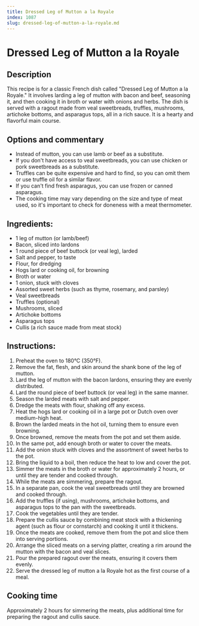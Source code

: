 ```yaml
---
title: Dressed Leg of Mutton a la Royale
index: 1087
slug: dressed-leg-of-mutton-a-la-royale.md
---
```


# Dressed Leg of Mutton a la Royale

## Description
This recipe is for a classic French dish called "Dressed Leg of Mutton a la Royale." It involves larding a leg of mutton with bacon and beef, seasoning it, and then cooking it in broth or water with onions and herbs. The dish is served with a ragout made from veal sweetbreads, truffles, mushrooms, artichoke bottoms, and asparagus tops, all in a rich sauce. It is a hearty and flavorful main course.

## Options and commentary
- Instead of mutton, you can use lamb or beef as a substitute.
- If you don't have access to veal sweetbreads, you can use chicken or pork sweetbreads as a substitute.
- Truffles can be quite expensive and hard to find, so you can omit them or use truffle oil for a similar flavor.
- If you can't find fresh asparagus, you can use frozen or canned asparagus.
- The cooking time may vary depending on the size and type of meat used, so it's important to check for doneness with a meat thermometer.

## Ingredients:
- 1 leg of mutton (or lamb/beef)
- Bacon, sliced into lardons
- 1 round piece of beef buttock (or veal leg), larded
- Salt and pepper, to taste
- Flour, for dredging
- Hogs lard or cooking oil, for browning
- Broth or water
- 1 onion, stuck with cloves
- Assorted sweet herbs (such as thyme, rosemary, and parsley)
- Veal sweetbreads
- Truffles (optional)
- Mushrooms, sliced
- Artichoke bottoms
- Asparagus tops
- Cullis (a rich sauce made from meat stock)

## Instructions:
1. Preheat the oven to 180°C (350°F).
2. Remove the fat, flesh, and skin around the shank bone of the leg of mutton.
3. Lard the leg of mutton with the bacon lardons, ensuring they are evenly distributed.
4. Lard the round piece of beef buttock (or veal leg) in the same manner.
5. Season the larded meats with salt and pepper.
6. Dredge the meats with flour, shaking off any excess.
7. Heat the hogs lard or cooking oil in a large pot or Dutch oven over medium-high heat.
8. Brown the larded meats in the hot oil, turning them to ensure even browning.
9. Once browned, remove the meats from the pot and set them aside.
10. In the same pot, add enough broth or water to cover the meats.
11. Add the onion stuck with cloves and the assortment of sweet herbs to the pot.
12. Bring the liquid to a boil, then reduce the heat to low and cover the pot.
13. Simmer the meats in the broth or water for approximately 2 hours, or until they are tender and cooked through.
14. While the meats are simmering, prepare the ragout. 
15. In a separate pan, cook the veal sweetbreads until they are browned and cooked through.
16. Add the truffles (if using), mushrooms, artichoke bottoms, and asparagus tops to the pan with the sweetbreads.
17. Cook the vegetables until they are tender.
18. Prepare the cullis sauce by combining meat stock with a thickening agent (such as flour or cornstarch) and cooking it until it thickens.
19. Once the meats are cooked, remove them from the pot and slice them into serving portions.
20. Arrange the sliced meats on a serving platter, creating a rim around the mutton with the bacon and veal slices.
21. Pour the prepared ragout over the meats, ensuring it covers them evenly.
22. Serve the dressed leg of mutton a la Royale hot as the first course of a meal.

## Cooking time
Approximately 2 hours for simmering the meats, plus additional time for preparing the ragout and cullis sauce.